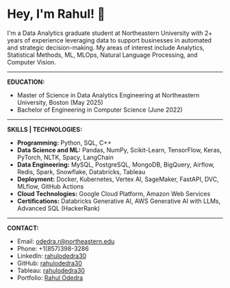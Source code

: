 # Hey, I'm Rahul! 👋

I'm a Data Analytics graduate student at Northeastern University with 2+ years of experience leveraging data to support businesses in automated and strategic decision-making. My areas of interest include Analytics, Statistical Methods, ML, MLOps, Natural Language Processing, and Computer Vision.

---

**EDUCATION:**  
- Master of Science in Data Analytics Engineering at Northeastern University, Boston (May 2025)
- Bachelor of Engineering in Computer Science (June 2022) <br>

---

**SKILLS | TECHNOLOGIES:** <br>
- **Programming:** Python, SQL, C++ <br>
- **Data Science and ML:** Pandas, NumPy, Scikit-Learn, TensorFlow, Keras, PyTorch, NLTK, Spacy, LangChain <br>
- **Data Engineering:** MySQL, PostgreSQL, MongoDB, BigQuery, Airflow, Redis, Spark, Snowflake, Databricks, Tableau <br>
- **Deployment:** Docker, Kubernetes, Vertex AI, SageMaker, FastAPI, DVC, MLflow, GitHub Actions <br>
- **Cloud Technologies:** Google Cloud Platform, Amazon Web Services <br>
- **Certifications:** Databricks Generative AI, AWS Generative AI with LLMs, Advanced SQL (HackerRank) <br>

---

**CONTACT:**
- Email: odedra.r@northeastern.edu 
- Phone: +1(857)398-3286 
- LinkedIn: [rahulodedra30](https://www.linkedin.com/in/rahulodedra30) 
- GitHub: [rahulodedra30](https://github.com/rahulodedra30)
- Tableau: [rahulodedra30](https://public.tableau.com/app/profile/rahul.odedra30)
- Portfolio: [Rahul Odedra](https://perpetual-rubidium-783.notion.site/Rahul-Odedra-0fea2577996c41f3b873407af1a1ccb4)
